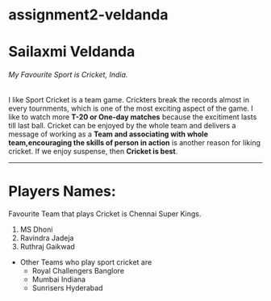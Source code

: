 # assignment2-veldanda

# Sailaxmi Veldanda

###### My Favourite Sport is Cricket, India.

I like Sport Cricket is a team game. Crickters break the records almost in every tournments, which is one of the most exciting aspect of the game. I like to watch more **T-20 or One-day matches** because the excitiment lasts till last ball. Cricket can be enjoyed by the whole team and delivers a message of working as a __Team and associating with whole team,encouraging the skills of person in action__ is another reason for liking cricket. If we enjoy suspense, then __Cricket is best__.

----

# Players Names:

Favourite Team that plays Cricket is Chennai Super Kings.
1. MS Dhoni
2. Ravindra Jadeja
3. Ruthraj Gaikwad 

- Other Teams who play sport cricket are
    - Royal Challengers Banglore
    -  Mumbai Indiana
    - Sunrisers Hyderabad 


